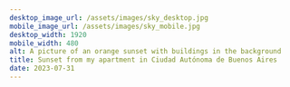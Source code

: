 ```yaml
---
desktop_image_url: /assets/images/sky_desktop.jpg
mobile_image_url: /assets/images/sky_mobile.jpg
desktop_width: 1920
mobile_width: 480
alt: A picture of an orange sunset with buildings in the background
title: Sunset from my apartment in Ciudad Autónoma de Buenos Aires
date: 2023-07-31
---
```


